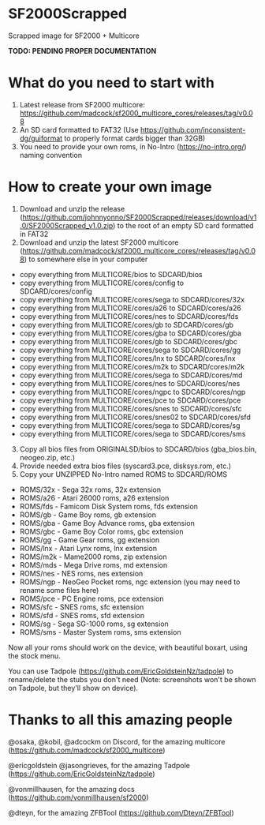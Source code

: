 # SF2000Scrapped
Scrapped image for SF2000 + Multicore

****TODO: PENDING PROPER DOCUMENTATION****

# What do you need to start with

1. Latest release from SF2000 multicore: https://github.com/madcock/sf2000_multicore_cores/releases/tag/v0.08
2. An SD card formatted to FAT32 (Use https://github.com/inconsistent-dg/guiformat to properly format cards bigger than 32GB)
3. You need to provide your own roms, in No-Intro (https://no-intro.org/) naming convention

# How to create your own image

1. Download and unzip the release (https://github.com/johnnyonno/SF2000Scrapped/releases/download/v1.0/SF2000Scrapped_v1.0.zip) to the root of an empty SD card formatted in FAT32
2. Download and unzip the latest SF2000 multicore (https://github.com/madcock/sf2000_multicore_cores/releases/tag/v0.08) to somewhere else in your computer
- copy everything from MULTICORE/bios to SDCARD/bios
- copy everything from MULTICORE/cores/config to SDCARD/cores/config
- copy everything from MULTICORE/cores/sega to SDCARD/cores/32x
- copy everything from MULTICORE/cores/a26 to SDCARD/cores/a26
- copy everything from MULTICORE/cores/nes to SDCARD/cores/fds
- copy everything from MULTICORE/cores/gb to SDCARD/cores/gb
- copy everything from MULTICORE/cores/gba to SDCARD/cores/gba
- copy everything from MULTICORE/cores/gb to SDCARD/cores/gbc
- copy everything from MULTICORE/cores/sega to SDCARD/cores/gg
- copy everything from MULTICORE/cores/lnx to SDCARD/cores/lnx
- copy everything from MULTICORE/cores/m2k to SDCARD/cores/m2k
- copy everything from MULTICORE/cores/sega to SDCARD/cores/md
- copy everything from MULTICORE/cores/nes to SDCARD/cores/nes
- copy everything from MULTICORE/cores/ngpc to SDCARD/cores/ngp
- copy everything from MULTICORE/cores/pce to SDCARD/cores/pce
- copy everything from MULTICORE/cores/snes to SDCARD/cores/sfc
- copy everything from MULTICORE/cores/snes02 to SDCARD/cores/sfd
- copy everything from MULTICORE/cores/sega to SDCARD/cores/sg
- copy everything from MULTICORE/cores/sega to SDCARD/cores/sms
3. Copy all bios files from ORIGINALSD/bios to SDCARD/bios (gba_bios.bin, neogeo.zip, etc.)
4. Provide needed extra bios files (syscard3.pce, disksys.rom, etc.)
5. Copy your UNZIPPED No-Intro named ROMS to SDCARD/ROMS
- ROMS/32x - Sega 32x roms, 32x extension
- ROMS/a26 - Atari 26000 roms, a26 extension
- ROMS/fds - Famicom Disk System roms, fds extension
- ROMS/gb - Game Boy roms, gb extension
- ROMS/gba - Game Boy Advance roms, gba extension
- ROMS/gbc - Game Boy Color roms, gbc extension
- ROMS/gg - Game Gear roms, gg extension
- ROMS/lnx - Atari Lynx roms, lnx extension
- ROMS/m2k - Mame2000 roms, zip extension
- ROMS/mds - Mega Drive roms, md extension
- ROMS/nes - NES roms, nes extension
- ROMS/ngp - NeoGeo Pocket roms, ngc extension (you may need to rename some files here)
- ROMS/pce - PC Engine roms, pce extension
- ROMS/sfc - SNES roms, sfc extension
- ROMS/sfd - SNES roms, sfd extension
- ROMS/sg - Sega SG-1000 roms, sg extension
- ROMS/sms - Master System roms, sms extension

Now all your roms should work on the device, with beautiful boxart, using the stock menu.

You can use Tadpole (https://github.com/EricGoldsteinNz/tadpole) to rename/delete the stubs you don't need (Note: screenshots won't be shown on Tadpole, but they'll show on device).

# Thanks to all this amazing people

@osaka, @kobil, @adcockm on Discord, for the amazing multicore (https://github.com/madcock/sf2000_multicore)

@ericgoldstein @jasongrieves, for the amazing Tadpole (https://github.com/EricGoldsteinNz/tadpole)

@vonmillhausen, for the amazing docs (https://github.com/vonmillhausen/sf2000)

@dteyn, for the amazing ZFBTool (https://github.com/Dteyn/ZFBTool)

  
